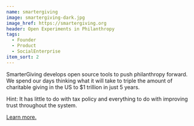```yaml
---
name: smartergiving
image: smartergiving-dark.jpg
image_href: https://smartergiving.org
header: Open Experiments in Philanthropy
tags:
  - Founder
  - Product
  - SocialEnterprise
item_sort: 2
---
```

SmarterGiving develops open source tools to push philanthropy forward. We spend our days thinking what it will take to triple the amount of charitable giving in the US to $1 trillion in just 5 years.

Hint: It has little to do with tax policy and everything to do with improving trust throughout the system. 

[Learn more.](https://smartergiving.org/)
